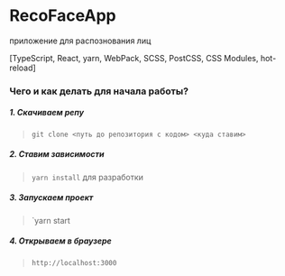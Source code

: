 # RecoFaceApp
приложение для распознования лиц

[TypeScript, React, yarn, WebPack, SCSS, PostCSS, CSS Modules, hot-reload]

### Чего и как делать для начала работы?

##### 1. Скачиваем репу  
>`git clone <путь до репозитория с кодом> <куда ставим>`

##### 2. Ставим зависимости
>`yarn install` для разработки

##### 3. Запускаем проект
>`yarn start


##### 4. Открываем в браузере
> `http://localhost:3000`
